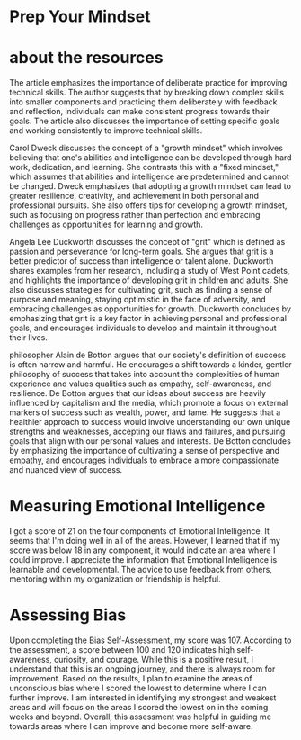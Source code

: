 # Prep Your Mindset

# about the resources
The article emphasizes the importance of deliberate practice for improving technical skills. The author suggests that by breaking down complex skills into smaller components and practicing them deliberately with feedback and reflection, individuals can make consistent progress towards their goals. The article also discusses the importance of setting specific goals and working consistently to improve technical skills.

 Carol Dweck discusses the concept of a "growth mindset" which involves believing that one's abilities and intelligence can be developed through hard work, dedication, and learning. She contrasts this with a "fixed mindset," which assumes that abilities and intelligence are predetermined and cannot be changed. Dweck emphasizes that adopting a growth mindset can lead to greater resilience, creativity, and achievement in both personal and professional pursuits. She also offers tips for developing a growth mindset, such as focusing on progress rather than perfection and embracing challenges as opportunities for learning and growth.

 Angela Lee Duckworth discusses the concept of "grit" which is defined as passion and perseverance for long-term goals. She argues that grit is a better predictor of success than intelligence or talent alone. Duckworth shares examples from her research, including a study of West Point cadets, and highlights the importance of developing grit in children and adults. She also discusses strategies for cultivating grit, such as finding a sense of purpose and meaning, staying optimistic in the face of adversity, and embracing challenges as opportunities for growth. Duckworth concludes by emphasizing that grit is a key factor in achieving personal and professional goals, and encourages individuals to develop and maintain it throughout their lives.

 philosopher Alain de Botton argues that our society's definition of success is often narrow and harmful. He encourages a shift towards a kinder, gentler philosophy of success that takes into account the complexities of human experience and values qualities such as empathy, self-awareness, and resilience. De Botton argues that our ideas about success are heavily influenced by capitalism and the media, which promote a focus on external markers of success such as wealth, power, and fame. He suggests that a healthier approach to success would involve understanding our own unique strengths and weaknesses, accepting our flaws and failures, and pursuing goals that align with our personal values and interests. De Botton concludes by emphasizing the importance of cultivating a sense of perspective and empathy, and encourages individuals to embrace a more compassionate and nuanced view of success.


# Measuring Emotional Intelligence
I got a score of 21 on the four components of Emotional Intelligence. It seems that I'm doing well in all of the areas. However, I learned that if my score was below 18 in any component, it would indicate an area where I could improve. I appreciate the information that Emotional Intelligence is learnable and developmental. The advice to use feedback from others, mentoring within my organization or friendship is helpful.



 # Assessing Bias
Upon completing the Bias Self-Assessment, my score was 107. According to the assessment, a score between 100 and 120 indicates high self-awareness, curiosity, and courage. While this is a positive result, I understand that this is an ongoing journey, and there is always room for improvement. Based on the results, I plan to examine the areas of unconscious bias where I scored the lowest to determine where I can further improve. I am interested in identifying my strongest and weakest areas and will focus on the areas I scored the lowest on in the coming weeks and beyond. Overall, this assessment was helpful in guiding me towards areas where I can improve and become more self-aware.


